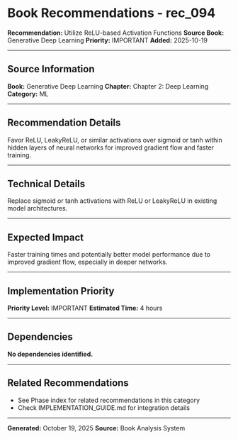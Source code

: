 # Book Recommendations - rec_094

**Recommendation:** Utilize ReLU-based Activation Functions
**Source Book:** Generative Deep Learning
**Priority:** IMPORTANT
**Added:** 2025-10-19

---

## Source Information

**Book:** Generative Deep Learning
**Chapter:** Chapter 2: Deep Learning
**Category:** ML

---

## Recommendation Details

Favor ReLU, LeakyReLU, or similar activations over sigmoid or tanh within hidden layers of neural networks for improved gradient flow and faster training.

---

## Technical Details

Replace sigmoid or tanh activations with ReLU or LeakyReLU in existing model architectures.

---

## Expected Impact

Faster training times and potentially better model performance due to improved gradient flow, especially in deeper networks.

---

## Implementation Priority

**Priority Level:** IMPORTANT
**Estimated Time:** 4 hours

---

## Dependencies

**No dependencies identified.**

---

## Related Recommendations

- See Phase index for related recommendations in this category
- Check IMPLEMENTATION_GUIDE.md for integration details

---

**Generated:** October 19, 2025
**Source:** Book Analysis System
